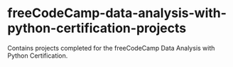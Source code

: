 # freeCodeCamp-data-analysis-with-python-certification-projects
Contains projects completed for the freeCodeCamp Data Analysis with Python Certification.
